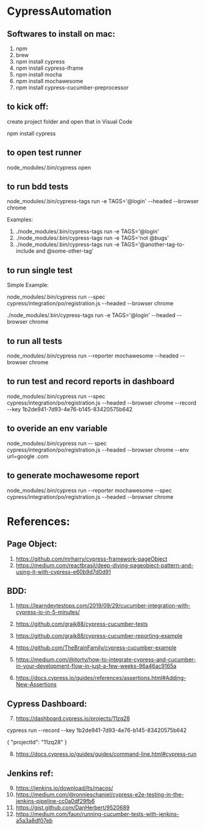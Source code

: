 # CypressAutomation

## Softwares to install on mac:
1. npm
2. brew
3. npm install cypress
4. npm install cypress-iframe
5. npm install mocha
6. npm install mochawesome
7. npm install cypress-cucumber-preprocessor

## to kick off:
create project folder and open that in Visual Code

npm install cypress

## to open test runner
node_modules/.bin/cypress open

## to run bdd tests
node_modules/.bin/cypress-tags run -e TAGS='@login' --headed --browser chrome

Examples: 
1. ./node_modules/.bin/cypress-tags run -e TAGS='@login'
2. ./node_modules/.bin/cypress-tags run -e TAGS='not @bugs'
3. ./node_modules/.bin/cypress-tags run -e TAGS='@another-tag-to-include and @some-other-tag'

## to run single test

Simple Example:

node_modules/.bin/cypress run --spec cypress/integration/po/registration.js --headed --browser chrome

./node_modules/.bin/cypress-tags run -e TAGS='@login' --headed --browser chrome

## to run all tests
node_modules/.bin/cypress run --reporter mochawesome --headed --browser chrome

## to run test and record reports in dashboard
 node_modules/.bin/cypress run --spec cypress/integration/po/registration.js --headed --browser chrome --record --key 1b2de941-7d93-4e76-b145-83420575b642

## to overide an env variable
 node_modules/.bin/cypress run -- spec cypress/integration/po/registration.js --headed --browser chrome --env url=google .com

## to generate mochawesome report
 node_modules/.bin/cypress run --reporter mochawesome --spec cypress/integration/po/registration.js --headed --browser chrome 

# References:

## Page Object:
1. https://github.com/mrharry/cypress-framework-pageObject
2. https://medium.com/reactbrasil/deep-diving-pageobject-pattern-and-using-it-with-cypress-e60b9d7d0d91

## BDD:
1. https://learndevtestops.com/2019/09/29/cucumber-integration-with-cypress-io-in-5-minutes/
2. https://github.com/grajk88/cypress-cucumber-tests
3. https://github.com/grajk88/cypress-cucumber-reporting-example

4. https://github.com/TheBrainFamily/cypress-cucumber-example
5. https://medium.com/@itortv/how-to-integrate-cypress-and-cucumber-in-your-development-flow-in-just-a-few-weeks-96a46ac9165a

6. https://docs.cypress.io/guides/references/assertions.html#Adding-New-Assertions

## Cypress Dashboard:
7. https://dashboard.cypress.io/projects/11zq28

cypress run --record --key 1b2de941-7d93-4e76-b145-83420575b642

{
  "projectId": "11zq28"
}

 8. https://docs.cypress.io/guides/guides/command-line.html#cypress-run

 ## Jenkins ref:
 9. https://jenkins.io/download/lts/macos/
 10. https://medium.com/@ronnieschaniel/cypress-e2e-testing-in-the-jenkins-pipeline-cc0a0df29fb6
 11. https://gist.github.com/DanHerbert/9520689
 12. https://medium.com/faun/running-cucumber-tests-with-jenkins-a5a3a8df07eb